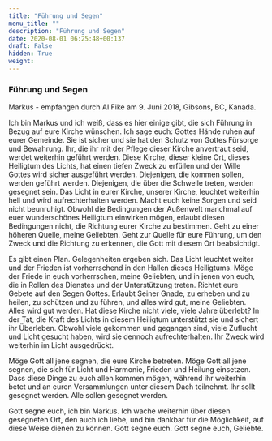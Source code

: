 ```yaml
---
title: "Führung und Segen"
menu_title: ""
description: "Führung und Segen"
date: 2020-08-01 06:25:48+00:137
draft: False
hidden: True
weight:
---
```

### Führung und Segen

Markus - empfangen durch Al Fike am 9. Juni 2018, Gibsons, BC, Kanada.

Ich bin Markus und ich weiß, dass es hier einige gibt, die sich Führung in Bezug auf eure Kirche wünschen. Ich sage euch: Gottes Hände ruhen auf eurer Gemeinde. Sie ist sicher und sie hat den Schutz von Gottes Fürsorge und Bewahrung. Ihr, die ihr mit der Pflege dieser Kirche anvertraut seid, werdet weiterhin geführt werden. Diese Kirche, dieser kleine Ort, dieses Heiligtum des Lichts, hat einen tiefen Zweck zu erfüllen und der Wille Gottes wird sicher ausgeführt werden. Diejenigen, die kommen sollen, werden geführt werden. Diejenigen, die über die Schwelle treten, werden gesegnet sein. Das Licht in eurer Kirche, unserer Kirche, leuchtet weiterhin hell und wird aufrechterhalten werden. Macht euch keine Sorgen und seid nicht beunruhigt. Obwohl die Bedingungen der Außenwelt manchmal auf euer wunderschönes Heiligtum einwirken mögen, erlaubt diesen Bedingungen nicht, die Richtung eurer Kirche zu bestimmen. Geht zu einer höheren Quelle, meine Geliebten. Geht zur Quelle für eure Führung, um den Zweck und die Richtung zu erkennen, die Gott mit diesem Ort beabsichtigt.

Es gibt einen Plan. Gelegenheiten ergeben sich. Das Licht leuchtet weiter und der Frieden ist vorherrschend in den Hallen dieses Heiligtums. Möge der Friede in euch vorherrschen, meine Geliebten, und in jenen von euch, die in Rollen des Dienstes und der Unterstützung treten. Richtet eure Gebete auf den Segen Gottes. Erlaubt Seiner Gnade, zu erheben und zu heilen, zu schützen und zu führen, und alles wird gut, meine Geliebten. Alles wird gut werden. Hat diese Kirche nicht viele, viele Jahre überlebt? In der Tat, die Kraft des Lichts in diesem Heiligtum unterstützt sie und sichert ihr Überleben. Obwohl viele gekommen und gegangen sind, viele Zuflucht und Licht gesucht haben, wird sie dennoch aufrechterhalten. Ihr Zweck wird weiterhin im Licht ausgedrückt.

Möge Gott all jene segnen, die eure Kirche betreten. Möge Gott all jene segnen, die sich für Licht und Harmonie, Frieden und Heilung einsetzen. Dass diese Dinge zu euch allen kommen mögen, während ihr weiterhin betet und an euren Versammlungen unter diesem Dach teilnehmt. Ihr sollt gesegnet werden. Alle sollen gesegnet werden.

Gott segne euch, ich bin Markus. Ich wache weiterhin über diesen gesegneten Ort, den auch ich liebe, und bin dankbar für die Möglichkeit, auf diese Weise dienen zu können. Gott segne euch. Gott segne euch, Geliebte.
